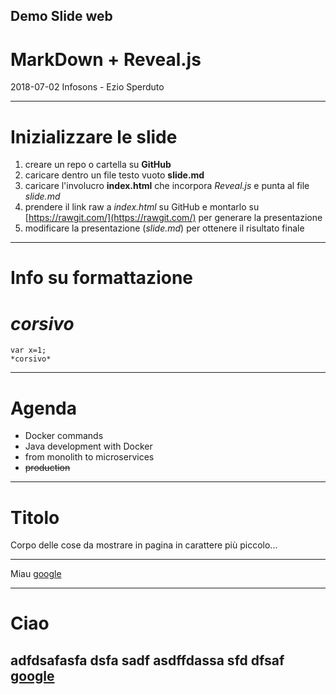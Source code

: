 <!-- .slide: data-background="#FFFFFF" -->
<!-- .slide: data-color="#333333" -->

## Demo Slide web
# MarkDown + Reveal.js
2018-07-02 Infosons - Ezio Sperduto

---

# Inizializzare le slide
1. creare un repo o cartella su **GitHub**
2. caricare dentro un file testo vuoto **slide.md**
3. caricare l'involucro **index.html** che incorpora *Reveal.js* e punta al file *slide.md*
4. prendere il link raw a *index.html* su GitHub e montarlo su [https://rawgit.com/](https://rawgit.com/) per generare la presentazione
5. modificare la presentazione (*slide.md*) per ottenere il risultato finale

---



# Info su formattazione
# *corsivo*
```
var x=1;
*corsivo*
```

---

# Agenda

- Docker commands
- Java development with Docker
- from monolith to microservices
- ~~production~~

---

# Titolo

Corpo delle cose da mostrare in pagina in carattere più piccolo...

---

Miau
[google](http://www.google.com)

---

# Ciao

adfdsafasfa dsfa sadf
asdffdassa sfd dfsaf
[google](www.google.com)
---
